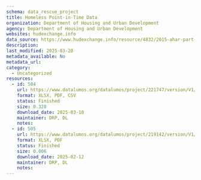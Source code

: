 ```yaml
---
schema: data_rescue_project 
title: Homeless Point-in-Time Data
organization: Department of Housing and Urban Development
agency: Department of Housing and Urban Development
websites: hudexchange.info
data_source: https://www.hudexchange.info/resource/4832/2015-ahar-part-1-pit-estimates-of-homelessness/
description: 
last_modified: 2025-03-20
metadata_available: No
metadata_url: 
category:
  - Uncategorized
resources:
  - id: 504
    url: https://www.datalumos.org/datalumos/project/221747/version/V1/view
    format: XLSX, PDF, CSV
    status: Finished
    size: 0.328
    download_date: 2025-03-10
    maintainer: DRP, DL
    notes: 
  - id: 505
    url: https://www.datalumos.org/datalumos/project/219142/version/V1/view
    format: XLSX, PDF
    status: Finished
    size: 0.006
    download_date: 2025-02-12
    maintainer: DRP, DL
    notes: 
---
```

